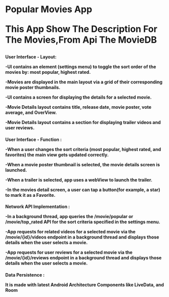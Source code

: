 <h1>Popular Movies App</h>

This App Show The Description For The Movies,From Api The MovieDB 

<h4>User Interface - Layout:</h>

-UI contains an element (settings menu) to toggle the sort order of the movies by: most popular, highest rated.

-Movies are displayed in the main layout via a grid of their corresponding movie poster thumbnails.

-UI contains a screen for displaying the details for a selected movie.

-Movie Details layout contains title, release date, movie poster, vote average, and OverView.

-Movie Details layout contains a section for displaying trailer videos and user reviews.

<h4>User Interface - Function :</h>

-When a user changes the sort criteria (most popular, highest rated, and favorites) the main view gets updated correctly.

-When a movie poster thumbnail is selected, the movie details screen is launched.

-When a trailer is selected, app uses a webView to launch the trailer.

-In the movies detail screen, a user can tap a button(for example, a star) to mark it as a Favorite.

<h4>Network API Implementation :</h>

-In a background thread, app queries the /movie/popular or /movie/top_rated API for the sort criteria specified in the settings menu.

-App requests for related videos for a selected movie via the /movie/{id}/videos endpoint in a background thread and displays those details when the user selects a movie.

-App requests for user reviews for a selected movie via the /movie/{id}/reviews endpoint in a background thread and displays those details when the user selects a movie.

<h4>Data Persistence :</h>

It is made with latest Android Architecture Components like LiveData, and Room 
